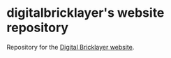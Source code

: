 # digitalbricklayer's website repository
Repository for the [Digital Bricklayer website](http://digitalbricklayer.github.io/).
